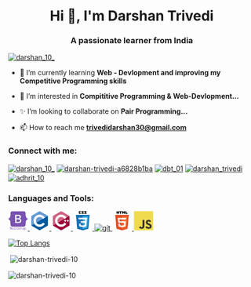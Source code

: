 <h1 align="center">Hi 👋, I'm Darshan Trivedi</h1>
<h3 align="center">A passionate learner from India</h3>

<p align="left"> <a href="https://twitter.com/darshan_10_" target="blank"><img src="https://img.shields.io/twitter/follow/darshan_10_?logo=twitter&style=for-the-badge" alt="darshan_10_" /></a> </p>

- 🌱 I’m currently learning **Web - Devlopment and improving my Competitive Programming skills**

- 👀 I’m interested in **Compititive Programming & Web-Devlopment...**

- ✨ I’m looking to collaborate on **Pair Programming...**

- 📫 How to reach me **trivedidarshan30@gmail.com**

<h3 align="left">Connect with me:</h3>
<p align="left">
<a href="https://twitter.com/darshan_10_" target="blank"><img align="center" src="https://raw.githubusercontent.com/rahuldkjain/github-profile-readme-generator/master/src/images/icons/Social/twitter.svg" alt="darshan_10_" height="30" width="40" /></a>
<a href="https://linkedin.com/in/darshan-trivedi-a6828b1ba" target="blank"><img align="center" src="https://raw.githubusercontent.com/rahuldkjain/github-profile-readme-generator/master/src/images/icons/Social/linked-in-alt.svg" alt="darshan-trivedi-a6828b1ba" height="30" width="40" /></a>
<a href="https://www.codechef.com/users/dbt_01" target="blank"><img align="center" src="https://cdn.jsdelivr.net/npm/simple-icons@3.1.0/icons/codechef.svg" alt="dbt_01" height="30" width="40" /></a>
<a href="https://codeforces.com/profile/darshan_trivedi" target="blank"><img align="center" src="https://raw.githubusercontent.com/rahuldkjain/github-profile-readme-generator/master/src/images/icons/Social/codeforces.svg" alt="darshan_trivedi" height="30" width="40" /></a>
<a href="https://www.leetcode.com/adhrit_10" target="blank"><img align="center" src="https://raw.githubusercontent.com/rahuldkjain/github-profile-readme-generator/master/src/images/icons/Social/leet-code.svg" alt="adhrit_10" height="30" width="40" /></a>
</p>

<h3 align="left">Languages and Tools:</h3>
<p align="left"> <a href="https://getbootstrap.com" target="_blank" rel="noreferrer"> <img src="https://raw.githubusercontent.com/devicons/devicon/master/icons/bootstrap/bootstrap-plain-wordmark.svg" alt="bootstrap" width="40" height="40"/> </a> <a href="https://www.cprogramming.com/" target="_blank" rel="noreferrer"> <img src="https://raw.githubusercontent.com/devicons/devicon/master/icons/c/c-original.svg" alt="c" width="40" height="40"/> </a> <a href="https://www.w3schools.com/cpp/" target="_blank" rel="noreferrer"> <img src="https://raw.githubusercontent.com/devicons/devicon/master/icons/cplusplus/cplusplus-original.svg" alt="cplusplus" width="40" height="40"/> </a> <a href="https://www.w3schools.com/css/" target="_blank" rel="noreferrer"> <img src="https://raw.githubusercontent.com/devicons/devicon/master/icons/css3/css3-original-wordmark.svg" alt="css3" width="40" height="40"/> </a> <a href="https://git-scm.com/" target="_blank" rel="noreferrer"> <img src="https://www.vectorlogo.zone/logos/git-scm/git-scm-icon.svg" alt="git" width="40" height="40"/> </a> <a href="https://www.w3.org/html/" target="_blank" rel="noreferrer"> <img src="https://raw.githubusercontent.com/devicons/devicon/master/icons/html5/html5-original-wordmark.svg" alt="html5" width="40" height="40"/> </a> <a href="https://developer.mozilla.org/en-US/docs/Web/JavaScript" target="_blank" rel="noreferrer"> <img src="https://raw.githubusercontent.com/devicons/devicon/master/icons/javascript/javascript-original.svg" alt="javascript" width="40" height="40"/> </a> </p>

[![Top Langs](https://github-readme-stats.vercel.app/api/top-langs/?username=darshan-trivedi-10&layout=compact)](https://github.com/darshan-trivedi-10/github-readme-stats)

<p>&nbsp;<img align="center" src="https://github-readme-stats.vercel.app/api?username=darshan-trivedi-10&show_icons=true&locale=en" alt="darshan-trivedi-10" /></p>

<p><img align="center" src="https://github-readme-streak-stats.herokuapp.com/?user=darshan-trivedi-10&" alt="darshan-trivedi-10" /></p>

